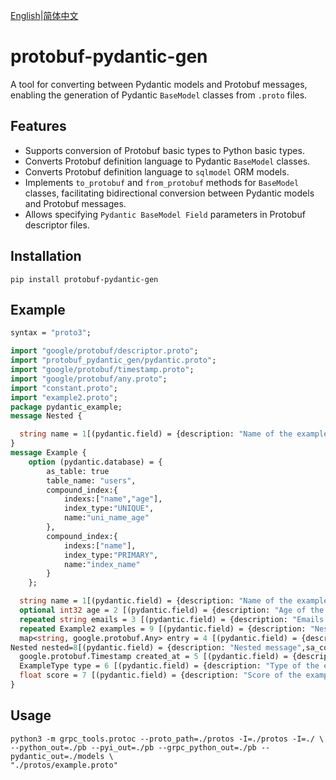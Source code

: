 [English](README.md)|[简体中文](README_ZH.md)  

# protobuf-pydantic-gen

A tool for converting between Pydantic models and Protobuf messages, enabling the generation of Pydantic `BaseModel` classes from `.proto` files.

## Features

- Supports conversion of Protobuf basic types to Python basic types.
- Converts Protobuf definition language to Pydantic `BaseModel` classes.
- Converts Protobuf definition language to `sqlmodel` ORM models.
- Implements `to_protobuf` and `from_protobuf` methods for `BaseModel` classes, facilitating bidirectional conversion between Pydantic models and Protobuf messages.
- Allows specifying `Pydantic BaseModel Field` parameters in Protobuf descriptor files.

## Installation

```shell
pip install protobuf-pydantic-gen
```
## Example
```protobuf
syntax = "proto3";

import "google/protobuf/descriptor.proto";
import "protobuf_pydantic_gen/pydantic.proto";
import "google/protobuf/timestamp.proto";
import "google/protobuf/any.proto";
import "constant.proto";
import "example2.proto";
package pydantic_example;
message Nested {

  string name = 1[(pydantic.field) = {description: "Name of the example",example: "'ohn Doe",alias: "full_name",default: "John Doe",max_length:128,primary_key:true}];
}
message Example {
    option (pydantic.database) = { 
        as_table: true
        table_name: "users",
        compound_index:{
            indexs:["name","age"],
            index_type:"UNIQUE",
            name:"uni_name_age"
        },
        compound_index:{
            indexs:["name"],
            index_type:"PRIMARY",
            name:"index_name"
        }
    };

  string name = 1[(pydantic.field) = {description: "Name of the example",alias: "full_name",default: "John Doe",max_length:128,primary_key:true}];
  optional int32 age = 2 [(pydantic.field) = {description: "Age of the example",alias: "years",default: "30"}];
  repeated string emails = 3 [(pydantic.field) = {description: "Emails of the example",default:"[]"}];
  repeated Example2 examples = 9 [(pydantic.field) = {description: "Nested message",sa_column_type:"JSON"}];
  map<string, google.protobuf.Any> entry = 4 [(pydantic.field) = {description: "Properties of the example",default:"{}"}];
Nested nested=8[(pydantic.field) = {description: "Nested message",sa_column_type:"JSON"}];
  google.protobuf.Timestamp created_at = 5 [(pydantic.field) = {description: "Creation date of the example",default: "datetime.datetime.now()",required: true}];
  ExampleType type = 6 [(pydantic.field) = {description: "Type of the example",default: "ExampleType.TYPE1",sa_column_type:"Enum[ExampleType]"}];
  float score = 7 [(pydantic.field) = {description: "Score of the example",default: "0.0",gt: 0.0,le: 100.0,field_type: "Integer"}];
}

```
## Usage

```shell
python3 -m grpc_tools.protoc --proto_path=./protos -I=./protos -I=./ \
--python_out=./pb --pyi_out=./pb --grpc_python_out=./pb --pydantic_out=./models \
"./protos/example.proto"

```